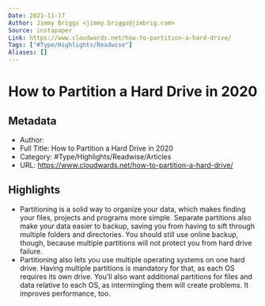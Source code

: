```yaml
---
Date: 2021-11-17
Author: Jimmy Briggs <jimmy.briggs@jimbrig.com>
Source: instapaper
Link: https://www.cloudwards.net/how-to-partition-a-hard-drive/
Tags: ["#Type/Highlights/Readwise"]
Aliases: []
---
```

# How to Partition a Hard Drive in 2020

## Metadata
- Author: 
- Full Title: How to Partition a Hard Drive in 2020
- Category: #Type/Highlights/Readwise/Articles
- URL: https://www.cloudwards.net/how-to-partition-a-hard-drive/

## Highlights
- Partitioning is a solid way to organize your data, which makes finding your files, projects and programs more simple. Separate partitions also make your data easier to backup, saving you from having to sift through multiple folders and directories. You should still use online backup, though, because multiple partitions will not protect you from hard drive failure.
- Partitioning also lets you use multiple operating systems on one hard drive. Having multiple partitions is mandatory for that, as each OS requires its own drive. You’ll also want additional partitions for files and data relative to each OS, as intermingling them will create problems. It improves performance, too.
